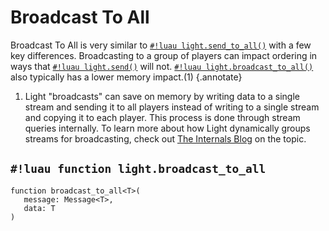 # Broadcast To All

Broadcast To All is very similar to [`#!luau light.send_to_all()`](./send_to_all.md) with a few key differences.
Broadcasting to a group of players can impact ordering in ways that [`#!luau light.send()`](./send_to_all.md) will not.
[`#!luau light.broadcast_to_all()`](./broadcast_to_all.md) also typically has a lower memory impact.(1)
{.annotate}

1. Light "broadcasts" can save on memory by writing data to a single stream and sending it to all players instead of
    writing to a single stream and copying it to each player. This process is done through stream queries internally. To
    learn more about how Light dynamically groups streams for broadcasting, check out
    [The Internals Blog](../../../../blog/internals/dynamic_streams.md) on the topic.

## `#!luau function light.broadcast_to_all`

```luau title='<!-- b:server --> <!-- b:sync -->'
function broadcast_to_all<T>(
   message: Message<T>,
   data: T
)
```
